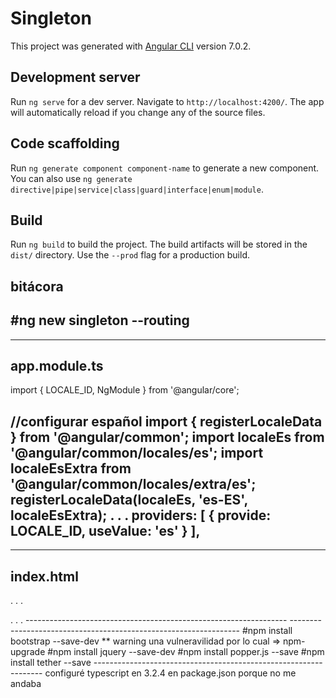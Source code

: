 # Singleton

This project was generated with [Angular CLI](https://github.com/angular/angular-cli) version 7.0.2.

## Development server

Run `ng serve` for a dev server. Navigate to `http://localhost:4200/`. The app will automatically reload if you change any of the source files.

## Code scaffolding

Run `ng generate component component-name` to generate a new component. You can also use `ng generate directive|pipe|service|class|guard|interface|enum|module`.

## Build

Run `ng build` to build the project. The build artifacts will be stored in the `dist/` directory. Use the `--prod` flag for a production build.

## bitácora

#ng new singleton --routing
----------------------------------------------------------------
----------------------------------------------------------------
app.module.ts
----------------------------------------------------------------
import { LOCALE_ID, NgModule } from '@angular/core';

//configurar español
import { registerLocaleData } from '@angular/common';
import localeEs from '@angular/common/locales/es';
import localeEsExtra from '@angular/common/locales/extra/es';
registerLocaleData(localeEs, 'es-ES', localeEsExtra);
.
.
.
  providers: [
    { provide: LOCALE_ID, useValue: 'es' }
  ],
-----------------------------------------------------------------
-----------------------------------------------------------------
index.html
-----------------------------------------------------------------
.
.
.
<html lang="es">
.
.
.
-----------------------------------------------------------------
-----------------------------------------------------------------
#npm install bootstrap --save-dev
** warning una vulneravilidad por lo cual => npm-upgrade
#npm install jquery --save-dev
#npm install popper.js --save
#npm install tether --save
-----------------------------------------------------------------
configuré typescript en 3.2.4 en package.json porque no me andaba
